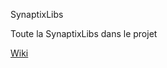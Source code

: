 SynaptixLibs

Toute la SynaptixLibs dans le projet

[Wiki](https://gitlab.synaptix-labs.com/synaptix/SynaptixLibs/wikis/home)